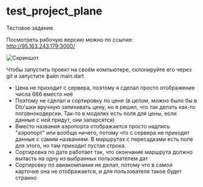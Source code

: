 # test_project_plane

Тестовое задание.

Посмотреть рабочую версию можно по ссылке: http://95.163.243.179:3000/

![Скриншот](https://github.com/DmitryGaimaldinov/test_project_plane/assets/123044629/6eb738d6-6592-45f3-90f3-c84eef828878)

Чтобы запустить проект на своём компьютере, склонируйте его через git и запустите файл main.dart

* Цена не приходит с сервера, поэтому я сделал просто отображение числа 666 вместо неё
* Поэтому не сделал и сортировку по цене (в целом, можно было бы в Dto'шки вручную запихивать цену, но я решил, что так делать как-то поговнокодерски. Так-то в моделях есть поля для цены, если данные с ней придут, они запарсятся)
* Вместо названия аэропорта отображается просто надпись "аэропорт" или вообще ничего, потому что с сервера не приходят данные с самим названием. В маршрутах с пересадками есть поле для этого, но там приходит пустая строка.
* Сортировка по дате работает так, что окончание маршрута должно выпасть на одну из выбранных пользователем дат
* Сортировку по авиакомпании не делал, потому что в самой карточке она не отображается, и для пользователя такое будет странно
